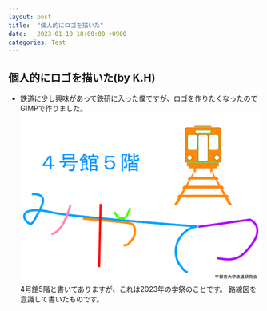 ```yaml
---
layout: post
title:  "個人的にロゴを描いた"
date:   2023-01-10 18:00:00 +0900
categories: Test
---
```


## 個人的にロゴを描いた(by K.H)
- 鉄道に少し興味があって鉄研に入った僕ですが、ロゴを作りたくなったのでGIMPで作りました。
![TrainClubLogo](../aseets/2023/TrainCircleLogo_Rosenzu.png)
4号館5階と書いてありますが、これは2023年の学祭のことです。
路線図を意識して書いたものです。
